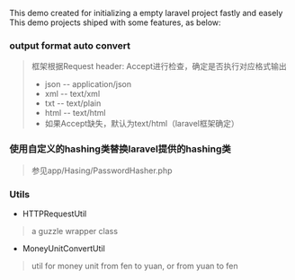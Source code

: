 This demo created for initializing a empty laravel project fastly and easely
This demo projects shiped with some features, as below:

### output format auto convert
> 框架根据Request header: Accept进行检查，确定是否执行对应格式输出
> * json -- application/json
> * xml -- text/xml
> * txt -- text/plain
> * html -- text/html
> * 如果Accept缺失，默认为text/html（laravel框架确定）

### 使用自定义的hashing类替换laravel提供的hashing类
> 参见app/Hasing/PasswordHasher.php

### Utils
* HTTPRequestUtil
> a guzzle wrapper class

* MoneyUnitConvertUtil
> util for money unit from fen to yuan, or from yuan to fen

